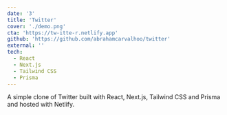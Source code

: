 ```yaml
---
date: '3'
title: 'Twitter'
cover: './demo.png'
cta: 'https://tw-itte-r.netlify.app'
github: 'https://github.com/abrahamcarvalhoo/twitter'
external: ''
tech:
  - React
  - Next.js
  - Tailwind CSS
  - Prisma
---
```


A simple clone of Twitter built with React, Next.js, Tailwind CSS and Prisma and hosted with Netlify.
